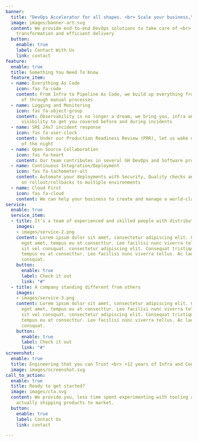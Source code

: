 ```yaml
---
banner:
  title: "DevOps Accelerator for all shapes. <br> Scale your business,\vnot your costs."
  image: images/banner-art.svg
  content: We provide end-to-end DevOps solutions to take care of <br> your digital
    transformation and efficient delivery
  button:
    enable: true
    label: Contact With Us
    link: contact
feature:
  enable: true
  title: Something You Need To Know
  feature_item:
  - name: Everything As Code
    icon: fas fa-code
    content: From Infra to Pipeline As Code, we build up everything from code instead
      of through manual processes
  - name: Logging and Monitoring
    icon: fas fa-object-group
    content: Observability is no longer a dream, we bring you, infra and app-level
      visibility to get you covered before and during incidents
  - name: SRE 24x7 incident response
    icon: fas fa-user-clock
    content: Under our Production Readiness Review (PRR), let us wake up in the middle
      of the night
  - name: Open Source Collaboration
    icon: fas fa-heart
    content: Our team contributes in several GH DevOps and Software projects
  - name: Continuous Integration/Deployment
    icon: fas fa-tachometer-alt
    content: Automate your deployments with Security, Quality checks and zero-downtime
      on rollout/rollbacks to multiple environments
  - name: Cloud First
    icon: fas fa-cloud
    content: We can help your business to create and manage a world-class Cloud Platform.
service:
  enable: true
  service_item:
  - title: It’s a team of experienced and skilled people with distributions
    images:
    - images/service-2.png
    content: Lorem ipsum dolor sit amet, consectetur adipiscing elit. Consequat tristique
      eget amet, tempus eu at consecttur. Leo facilisi nunc viverra tellus. Ac laoreet
      sit vel consquat. consectetur adipiscing elit. Consequat tristique eget amet,
      tempus eu at consecttur. Leo facilisi nunc viverra tellus. Ac laoreet sit vel
      consquat.
    button:
      enable: true
      label: Check it out
      link: "#"
  - title: A company standing different from others
    images:
    - images/service-3.png
    content: Lorem ipsum dolor sit amet, consectetur adipiscing elit. Consequat tristique
      eget amet, tempus eu at consecttur. Leo facilisi nunc viverra tellus. Ac laoreet
      sit vel consquat. consectetur adipiscing elit. Consequat tristique eget amet,
      tempus eu at consecttur. Leo facilisi nunc viverra tellus. Ac laoreet sit vel
      consquat.
    button:
      enable: true
      label: Check it out
      link: "#"
screenshot:
  enable: true
  title: Engineering that you can Trust <br> +12 years of Infra and Coding expertise
  image: images/screenshot.svg
call_to_action:
  enable: true
  title: Ready to get started?
  image: images/cta.svg
  content: We provide you, less time spent experimenting with tooling and more time
    actually shipping products to market.
  button:
    enable: true
    label: Contact Us
    link: contact

---
```

